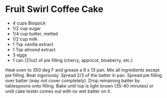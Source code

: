 # Fruit Swirl Coffee Cake

* 4 cups Bisquick
* 1/2 cup sugar
* 1/4 cup butter, melted
* 1/2 cup milk
* 1 Tsp vanilla extract
* 1 Tsp almond extract
* 3 eggs
* 1 can (21oz) of pie filling (cherry, appricot, blueberry, etc.)

Heat oven to 350 deg F and grease a 9 x 13 pan. Mix all ingredients except pie filling. Beat vigorously. Spread 2/3 of the batter in pan. Spread pie filling over batter (may not cover completely).  Drop remaining batter by tablespoons onto filling. Bake until top is light brown (35-40 minutes) or unitl cake tester comes out with no wet batter on it.
 
